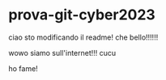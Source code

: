 # prova-git-cyber2023

ciao sto modificando il readme!
che bello!!!!!!

wowo siamo sull'internet!!!
cucu

ho fame!
